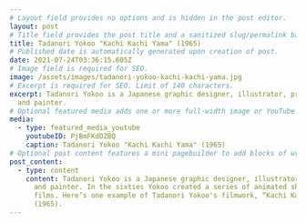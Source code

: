 ```yaml
---
# Layout field provides no options and is hidden in the post editor.
layout: post
# Title field provides the post title and a sanitized slug/permalink based on the title content. !!! Use a descriptive title and then do not change it !!!
title: Tadanori Yokoo "Kachi Kachi Yama" (1965)
# Published date is automatically generated upon creation of post.
date: 2021-07-24T03:36:15.605Z
# Image field is required for SEO.
image: /assets/images/tadanori-yokoo-kachi-kachi-yama.jpg
# Excerpt is required for SEO. Limit of 140 characters.
excerpt: Tadanori Yokoo is a Japanese graphic designer, illustrator, printmaker
  and painter.
# Optional featured media adds one or more full-width image or YouTube embeds to the top of the post.
media:
  - type: featured_media_youtube
    youtubeID: PjBmFKdDZBQ
    caption: Tadanori Yokoo "Kachi Kachi Yama" (1965)
# Optional post content features a mini pagebuilder to add blocks of written content, images, and YouTube embeds to the post. Recommended at least one instance of WYSIWYG block.
post_content:
  - type: content
    content: Tadanori Yokoo is a Japanese graphic designer, illustrator, printmaker
      and painter. In the sixties Yokoo created a series of animated short
      films. Here’s one example of Tadanori Yokoo's filmwork, “Kachi Kachi Yama”
      (1965).
---
```

